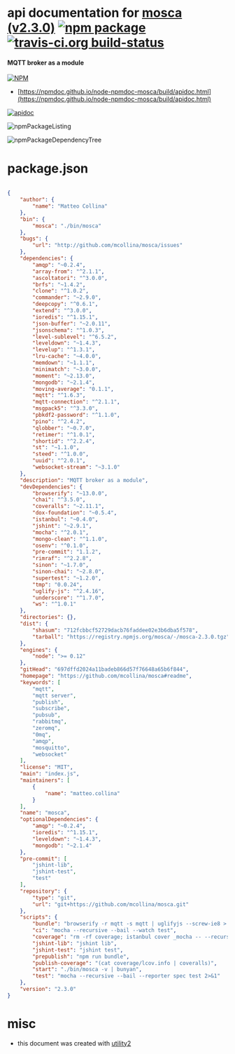 # api documentation for  [mosca (v2.3.0)](https://github.com/mcollina/mosca#readme)  [![npm package](https://img.shields.io/npm/v/npmdoc-mosca.svg?style=flat-square)](https://www.npmjs.org/package/npmdoc-mosca) [![travis-ci.org build-status](https://api.travis-ci.org/npmdoc/node-npmdoc-mosca.svg)](https://travis-ci.org/npmdoc/node-npmdoc-mosca)
#### MQTT broker as a module

[![NPM](https://nodei.co/npm/mosca.png?downloads=true&downloadRank=true&stars=true)](https://www.npmjs.com/package/mosca)

- [https://npmdoc.github.io/node-npmdoc-mosca/build/apidoc.html](https://npmdoc.github.io/node-npmdoc-mosca/build/apidoc.html)

[![apidoc](https://npmdoc.github.io/node-npmdoc-mosca/build/screenCapture.buildCi.browser.%252Ftmp%252Fbuild%252Fapidoc.html.png)](https://npmdoc.github.io/node-npmdoc-mosca/build/apidoc.html)

![npmPackageListing](https://npmdoc.github.io/node-npmdoc-mosca/build/screenCapture.npmPackageListing.svg)

![npmPackageDependencyTree](https://npmdoc.github.io/node-npmdoc-mosca/build/screenCapture.npmPackageDependencyTree.svg)



# package.json

```json

{
    "author": {
        "name": "Matteo Collina"
    },
    "bin": {
        "mosca": "./bin/mosca"
    },
    "bugs": {
        "url": "http://github.com/mcollina/mosca/issues"
    },
    "dependencies": {
        "amqp": "~0.2.4",
        "array-from": "^2.1.1",
        "ascoltatori": "^3.0.0",
        "brfs": "~1.4.2",
        "clone": "^1.0.2",
        "commander": "~2.9.0",
        "deepcopy": "^0.6.1",
        "extend": "^3.0.0",
        "ioredis": "^1.15.1",
        "json-buffer": "~2.0.11",
        "jsonschema": "^1.0.3",
        "level-sublevel": "^6.5.2",
        "leveldown": "~1.4.3",
        "levelup": "^1.3.1",
        "lru-cache": "~4.0.0",
        "memdown": "~1.1.1",
        "minimatch": "~3.0.0",
        "moment": "~2.13.0",
        "mongodb": "~2.1.4",
        "moving-average": "0.1.1",
        "mqtt": "^1.6.3",
        "mqtt-connection": "^2.1.1",
        "msgpack5": "^3.3.0",
        "pbkdf2-password": "^1.1.0",
        "pino": "^2.4.2",
        "qlobber": "~0.7.0",
        "retimer": "^1.0.1",
        "shortid": "^2.2.4",
        "st": "~1.1.0",
        "steed": "^1.0.0",
        "uuid": "^2.0.1",
        "websocket-stream": "~3.1.0"
    },
    "description": "MQTT broker as a module",
    "devDependencies": {
        "browserify": "~13.0.0",
        "chai": "^3.5.0",
        "coveralls": "~2.11.1",
        "dox-foundation": "~0.5.4",
        "istanbul": "~0.4.0",
        "jshint": "~2.9.1",
        "mocha": "^2.0.1",
        "mongo-clean": "^1.1.0",
        "osenv": "^0.1.0",
        "pre-commit": "1.1.2",
        "rimraf": "^2.2.8",
        "sinon": "~1.7.0",
        "sinon-chai": "~2.8.0",
        "supertest": "~1.2.0",
        "tmp": "0.0.24",
        "uglify-js": "^2.4.16",
        "underscore": "^1.7.0",
        "ws": "^1.0.1"
    },
    "directories": {},
    "dist": {
        "shasum": "712fcbbcf52729dacb76faddee02e3b6dba5f578",
        "tarball": "https://registry.npmjs.org/mosca/-/mosca-2.3.0.tgz"
    },
    "engines": {
        "node": ">= 0.12"
    },
    "gitHead": "697dffd2024a11badeb866d57f76648a65b6f844",
    "homepage": "https://github.com/mcollina/mosca#readme",
    "keywords": [
        "mqtt",
        "mqtt server",
        "publish",
        "subscribe",
        "pubsub",
        "rabbitmq",
        "zeromq",
        "0mq",
        "amqp",
        "mosquitto",
        "websocket"
    ],
    "license": "MIT",
    "main": "index.js",
    "maintainers": [
        {
            "name": "matteo.collina"
        }
    ],
    "name": "mosca",
    "optionalDependencies": {
        "amqp": "~0.2.4",
        "ioredis": "^1.15.1",
        "leveldown": "~1.4.3",
        "mongodb": "~2.1.4"
    },
    "pre-commit": [
        "jshint-lib",
        "jshint-test",
        "test"
    ],
    "repository": {
        "type": "git",
        "url": "git+https://github.com/mcollina/mosca.git"
    },
    "scripts": {
        "bundle": "browserify -r mqtt -s mqtt | uglifyjs --screw-ie8 > public/mqtt.js",
        "ci": "mocha --recursive --bail --watch test",
        "coverage": "rm -rf coverage; istanbul cover _mocha -- --recursive --reporter spec --bail",
        "jshint-lib": "jshint lib",
        "jshint-test": "jshint test",
        "prepublish": "npm run bundle",
        "publish-coverage": "(cat coverage/lcov.info | coveralls)",
        "start": "./bin/mosca -v | bunyan",
        "test": "mocha --recursive --bail --reporter spec test 2>&1"
    },
    "version": "2.3.0"
}
```



# misc
- this document was created with [utility2](https://github.com/kaizhu256/node-utility2)
